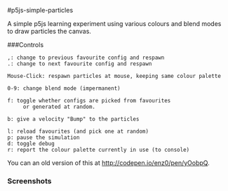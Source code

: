 #p5js-simple-particles

A simple p5js learning experiment using various colours and blend modes to draw particles the canvas.

###Controls

    ,: change to previous favourite config and respawn
    .: change to next favourite config and respawn

    Mouse-Click: respawn particles at mouse, keeping same colour palette

    0-9: change blend mode (impermanent)

    f: toggle whether configs are picked from favourites 
         or generated at random.

    b: give a velocity "Bump" to the particles

    l: reload favourites (and pick one at random)
    p: pause the simulation
    d: toggle debug
    r: report the colour palette currently in use (to console)

You can an old version of this at http://codepen.io/enz0/pen/yOobpQ.


### Screenshots

![]()
![]()
